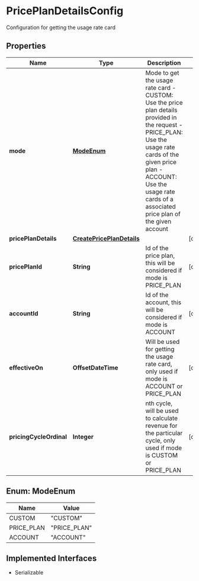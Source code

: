 

# PricePlanDetailsConfig

Configuration for getting the usage rate card

## Properties

| Name | Type | Description | Notes |
|------------ | ------------- | ------------- | -------------|
|**mode** | [**ModeEnum**](#ModeEnum) | Mode to get the usage rate card - CUSTOM: Use the price plan details provided in the request - PRICE_PLAN: Use the usage rate cards of the given price plan - ACCOUNT: Use the usage rate cards of a associated price plan of the given account  |  |
|**pricePlanDetails** | [**CreatePricePlanDetails**](CreatePricePlanDetails.md) |  |  [optional] |
|**pricePlanId** | **String** | Id of the price plan, this will be considered if mode is PRICE_PLAN |  [optional] |
|**accountId** | **String** | Id of the account, this will be considered if mode is ACCOUNT |  [optional] |
|**effectiveOn** | **OffsetDateTime** | Will be used for getting the usage rate card, only used if mode is ACCOUNT or PRICE_PLAN |  [optional] |
|**pricingCycleOrdinal** | **Integer** | nth cycle, will be used to calculate revenue for the particular cycle, only used if mode is CUSTOM or PRICE_PLAN |  [optional] |



## Enum: ModeEnum

| Name | Value |
|---- | -----|
| CUSTOM | &quot;CUSTOM&quot; |
| PRICE_PLAN | &quot;PRICE_PLAN&quot; |
| ACCOUNT | &quot;ACCOUNT&quot; |


## Implemented Interfaces

* Serializable


